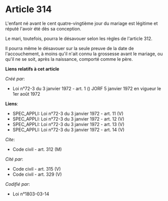 # Article 314

L'enfant né avant le cent quatre-vingtième jour du mariage est légitime et réputé l'avoir été dès sa conception.

Le mari, toutefois, pourra le désavouer selon les règles de l'article 312.

Il pourra même le désavouer sur la seule preuve de la date de l'accouchement, à moins qu'il n'ait connu la grossesse avant le
mariage, ou qu'il ne se soit, après la naissance, comporté comme le père.

**Liens relatifs à cet article**

_Créé par_:

  - Loi n°72-3 du 3 janvier 1972 - art. 1 () JORF 5 janvier 1972 en vigueur le 1er août 1972

**Liens**:

  - SPEC_APPLI: Loi n°72-3 du 3 janvier 1972 - art. 11 (V)
  - SPEC_APPLI: Loi n°72-3 du 3 janvier 1972 - art. 12 (V)
  - SPEC_APPLI: Loi n°72-3 du 3 janvier 1972 - art. 13 (V)
  - SPEC_APPLI: Loi n°72-3 du 3 janvier 1972 - art. 14 (V)

_Cite_:

  - Code civil - art. 312 (M)

_Cité par_:

  - Code civil - art. 315 (V)
  - Code civil - art. 329 (V)

_Codifié par_:

  - Loi n°1803-03-14
